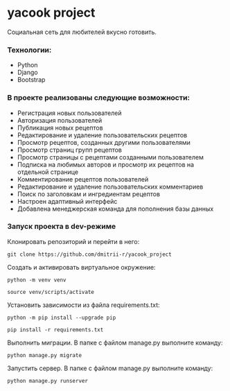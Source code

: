 # yacook project
Социальная сеть для любителей вкусно готовить.

### Технологии:
- Python
- Django
- Bootstrap

### В проекте реализованы следующие возможности:

- Регистрация новых пользователей
- Авторизация пользователей
- Публикация новых рецептов
- Редактирование и удаление пользовательских рецептов
- Просмотр рецептов, созданных другими пользователями
- Просмотр страниц групп рецептов
- Просмотр страницы с рецептами созданными пользователем
- Подписка на любимых авторов и просмотр их рецептов на отдельной странице
- Комментирование рецептов пользователей
- Редактирование и удаление пользовательских комментариев
- Поиск по заголовкам и ингредиентам рецептов
- Настроен адаптивный интерфейс
- Добавлена менеджерская команда для пополнения базы данных

### Запуск проекта в dev-режиме

Клонировать репозиторий и перейти в него:
```
git clone https://github.com/dmitrii-r/yacook_project
```
Cоздать и активировать виртуальное окружение:
```
python -m venv venv
```
```
source venv/scripts/activate
```
Установить зависимости из файла requirements.txt:
```
python -m pip install --upgrade pip
```
```
pip install -r requirements.txt
```
Выполнить миграции. В папке с файлом manage.py выполните команду:
```
python manage.py migrate
```
Запустить сервер. В папке с файлом manage.py выполните команду:
```
python manage.py runserver
```